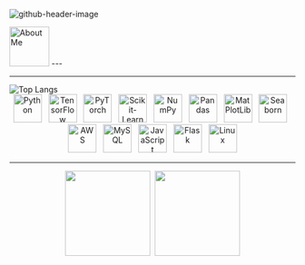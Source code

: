 ![github-header-image](https://github.com/user-attachments/assets/ba0e05be-e833-49d7-ad68-3aafc98e37e7)

<!--
- 🔭 I’m currently working on ...
- 🌱 I’m currently learning ...
- 👯 I’m looking to collaborate on ...
- 🤔 I’m looking for help with ...
- 💬 Ask me about ...
- 📫 How to reach me: ...
- 😄 Pronouns: ...
- ⚡ Fun fact: ...
-->

<img src="https://github.com/user-attachments/assets/1bb92b10-b8c6-45c6-a72f-2737da5e6d80" width="70" alt="About Me">
---


---

<a href="https://github.com/RobCaamano"><img src="https://github-readme-stats.vercel.app/api/top-langs/?username=robcaamano&exclude_repo=MLP-vs-CNN-Federal-Reserve-Economic-Data,ResNet50-CNN-Visualization-and-Transfer-Learning&title_color=FFFFFF&bg_color=259890&text_color=FFFFFF" align="left" alt="Top Langs"></a>

<br>
<div align="center">
  <a href="https://www.python.org/" target="_blank"><img src="https://github.com/user-attachments/assets/541f485d-cdef-4f2d-8242-62abc389171d" width="50" alt="Python"></a>&nbsp;&nbsp;
  <a href="https://www.tensorflow.org/" target="_blank"><img src="https://github.com/user-attachments/assets/69fee0f9-41a9-4a06-b5b6-53f07a317d5f" width="50" alt="TensorFlow"></a>&nbsp;&nbsp;
  <a href="https://pytorch.org/" target="_blank"><img src="https://github.com/user-attachments/assets/d5ecabcf-b574-4a51-9d7f-196a459ba8b9" width="50" alt="PyTorch"></a>&nbsp;&nbsp;
  <a href="https://scikit-learn.org/" target="_blank"><img src="https://github.com/user-attachments/assets/2eb95675-c8d8-492f-9651-285eb78797c4" width="50" alt="Scikit-Learn"></a>&nbsp;&nbsp;
  <a href="https://numpy.org/" target="_blank"><img src="https://github.com/user-attachments/assets/d7a29e2f-8a31-4b99-9880-095bd8c937f4" width="50" alt="NumPy"></a>&nbsp;&nbsp;
  <a href="https://pandas.pydata.org/" target="_blank"><img src="https://github.com/user-attachments/assets/81218bc3-6197-4f8c-b4d5-c0641a1e4368" width="50" alt="Pandas"></a>&nbsp;&nbsp;
  <a href="https://matplotlib.org/" target="_blank"><img src="https://github.com/user-attachments/assets/b8843f0d-c38c-4f8d-b1e9-d33488b73c63" width="50" alt="MatPlotLib"></a>&nbsp;&nbsp;
  <a href="https://seaborn.pydata.org/" target="_blank"><img src="https://github.com/user-attachments/assets/ffabc205-258b-47bd-b99e-9a72659bff36" width="50" alt="Seaborn"></a>&nbsp;&nbsp;
</div>

<div align="center">
  <a href="https://aws.amazon.com/" target="_blank"><img src="https://github.com/user-attachments/assets/5c744fea-55d6-4a3c-8474-c41699bed173" width="50" alt="AWS"></a>&nbsp;&nbsp;
  <a href="https://www.mysql.com/" target="_blank"><img src="https://github.com/user-attachments/assets/84861878-7327-4ff5-8fdd-25b3126f3b4c" width="50" alt="MySQL"></a>&nbsp;&nbsp;
  <a href="https://www.javascript.com/" target="_blank"><img src="https://github.com/user-attachments/assets/b1931413-e17c-48d8-b28d-89ae925ecf67" width="50" alt="JavaScript"></a>&nbsp;&nbsp;
  <a href="https://flask.palletsprojects.com/" target="_blank"><img src="https://github.com/user-attachments/assets/d1a32d03-6311-4132-a08c-9e57fb56eaef" width="50" alt="Flask"></a>&nbsp;&nbsp;
  <a href="https://www.linux.org/" target="_blank"><img src="https://github.com/user-attachments/assets/1bcb195d-814b-41cf-900e-8323d3d7a2a6" width="50" alt="Linux"></a>
</div>

---

<div align="center"
  <a href="https://github.com/user-attachments/files/16488801/Roberto.Caamano.Resume.pdf"><img src="https://github.com/user-attachments/assets/eb73476e-b6b1-4f50-8e1a-d10fa4e6a216" width="150"></a>&nbsp;&nbsp;<a href="https://www.linkedin.com/in/robcaamano/"><img src="https://github.com/user-attachments/assets/28b41ff3-d552-44c6-8fe4-a0e980c41407" width="150"></a>
</div>
